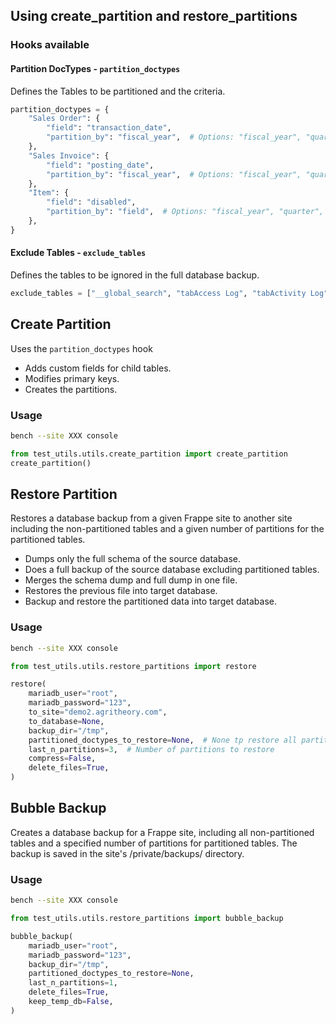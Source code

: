 ## Using create_partition and restore_partitions

### Hooks available

#### Partition DocTypes - `partition_doctypes`

Defines the Tables to be partitioned and the criteria.

```python
partition_doctypes = {
    "Sales Order": {
        "field": "transaction_date",
        "partition_by": "fiscal_year",  # Options: "fiscal_year", "quarter", "month", "field"
    },
    "Sales Invoice": {
        "field": "posting_date",
        "partition_by": "fiscal_year",  # Options: "fiscal_year", "quarter", "month", "field"
    },
    "Item": {
        "field": "disabled",
        "partition_by": "field",  # Options: "fiscal_year", "quarter", "month", "field"
    },
}
```

#### Exclude Tables - `exclude_tables`

Defines the tables to be ignored in the full database backup.

```python
exclude_tables = ["__global_search", "tabAccess Log", "tabActivity Log", "tabData Import"]
```


## Create Partition

Uses the `partition_doctypes` hook

- Adds custom fields for child tables.
- Modifies primary keys.
- Creates the partitions.

### Usage

```bash
bench --site XXX console
```

```python
from test_utils.utils.create_partition import create_partition
create_partition()
```


## Restore Partition

Restores a database backup from a given Frappe site to another site including the non-partitioned tables and a given number of partitions for the partitioned tables.

- Dumps only the full schema of the source database.
- Does a full backup of the source database excluding partitioned tables.
- Merges the schema dump and full dump in one file.
- Restores the previous file into target database.
- Backup and restore the partitioned data into target database.

### Usage
```bash
bench --site XXX console
```

```python
from test_utils.utils.restore_partitions import restore

restore(
    mariadb_user="root",
	mariadb_password="123",
	to_site="demo2.agritheory.com",
	to_database=None,
	backup_dir="/tmp",
	partitioned_doctypes_to_restore=None,  # None tp restore all partitioned doctypes or list of DocTypes to restore ["Sales Order", "Sales Invoice"]
	last_n_partitions=3,  # Number of partitions to restore
	compress=False,
	delete_files=True,
)
```


## Bubble Backup

Creates a database backup for a Frappe site, including all non-partitioned tables and a specified number of partitions for partitioned tables. The backup is saved in the site's /private/backups/ directory.

### Usage
```bash
bench --site XXX console
```

```python
from test_utils.utils.restore_partitions import bubble_backup

bubble_backup(
	mariadb_user="root",
	mariadb_password="123",
	backup_dir="/tmp",
	partitioned_doctypes_to_restore=None,
	last_n_partitions=1,
	delete_files=True,
	keep_temp_db=False,
)
```
